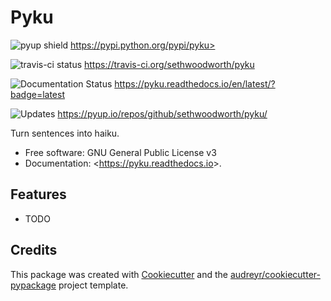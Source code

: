 # Pyku

![pyup shield](https://img.shields.io/pypi/v/pyku.svg) https://pypi.python.org/pypi/pyku>

![travis-ci status](https://img.shields.io/travis/sethwoodworth/pyku.svg) https://travis-ci.org/sethwoodworth/pyku

![Documentation Status](https://readthedocs.org/projects/pyku/badge/?version=latest) https://pyku.readthedocs.io/en/latest/?badge=latest

![Updates](https://pyup.io/repos/github/sethwoodworth/pyku/shield.svg) https://pyup.io/repos/github/sethwoodworth/pyku/

Turn sentences into haiku.

-   Free software: GNU General Public License v3
-   Documentation: &lt;<https://pyku.readthedocs.io>&gt;.

## Features

-   TODO

## Credits

This package was created with [Cookiecutter](https://github.com/audreyr/cookiecutter) and the [audreyr/cookiecutter-pypackage](https://github.com/audreyr/cookiecutter-pypackage) project template.
